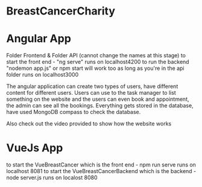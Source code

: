 # BreastCancerCharity

# Angular App
Folder Frontend & Folder API (cannot change the names at this stage)
to start the front end - "ng serve" runs on localhost4200
to run the backend "nodemon app.js" or npm start will work too as long as you're in the api folder runs on localhost3000

The angular application can create two types of users, have different content for different users. Users can use to the task manager to list something on the website and the users can even book and appointment, the admin can see all the bookings. Everything gets stored in the database, have used MongoDB compass to check the database.

Also check out the video provided to show how the website works

# VueJs App
to start the VueBreastCancer which is the front end - npm run serve runs on localhost 8081
to start the VueBreastCancerBackend which is the backend - node server.js runs on localost 8080


